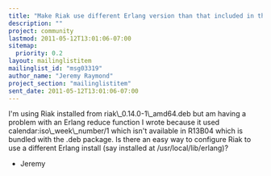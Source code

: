 ```yaml
---
title: "Make Riak use different Erlang version than that included in the .deb	package"
description: ""
project: community
lastmod: 2011-05-12T13:01:06-07:00
sitemap:
  priority: 0.2
layout: mailinglistitem
mailinglist_id: "msg03319"
author_name: "Jeremy Raymond"
project_section: "mailinglistitem"
sent_date: 2011-05-12T13:01:06-07:00
---
```



I'm using Riak installed from riak\\_0.14.0-1\\_amd64.deb but am having a
problem with an Erlang reduce function I wrote because it used
calendar:iso\\_week\\_number/1 which isn't available in R13B04 which is bundled
with the .deb package. Is there an easy way to configure Riak to use a
different Erlang install (say installed at /usr/local/lib/erlang)?

- Jeremy
